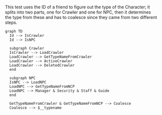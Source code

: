 This test uses the ID of a friend to figure out the type of the Character; it
splits into two parts, one for Crawler and one for NPC, then it determines the
type from these and has to coalesce since they came from two different steps.

```mermaid
graph TD
  Id --> IsCrawler
  Id --> IsNPC

  subgraph Crawler
  IsCrawler --> LoadCrawler
  LoadCrawler --> GetTypeNameFromCrawler
  LoadCrawler --> ActiveCrawler
  LoadCrawler --> DeletedCrawler
  end

  subgraph NPC
  IsNPC --> LoadNPC
  LoadNPC --> GetTypeNameFromNCP
  LoadNPC --> Manager & Security & Staff & Guide
  end

  GetTypeNameFromCrawler & GetTypeNameFromNCP --> Coalesce
  Coalesce --> $__typename
```
